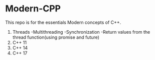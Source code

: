 # Modern-CPP
This repo is for the essentials Modern concepts of C++.
1. Threads
    -Multithreading
    -Synchronization
    -Return values from the thread function(using promise and future)
2. C++ 11 
3. C++ 14
4. C++ 17
